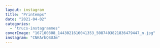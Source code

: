 ```yaml
---
layout: instagram
title: "Printemps"
date: "2021-04-02"
categories: 
  - "trucs-instagrammes"
coverImage: "167100808_1443021616041353_5087403821836479447_n.jpg"
instagram: "CNKArbQBUJm"
---
```

